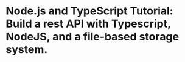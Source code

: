 # Node.js and TypeScript Tutorial: Build a rest API with Typescript, NodeJS, and a file-based storage system.

